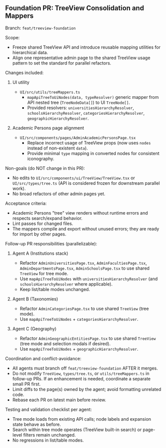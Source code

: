 ## Foundation PR: TreeView Consolidation and Mappers

Branch: `feat/treeview-foundation`

Scope:
- Freeze shared TreeView API and introduce reusable mapping utilities for hierarchical data.
- Align one representative admin page to the shared TreeView usage pattern to set the standard for parallel refactors.

Changes included:
1) UI utility
   - `UI/src/utils/treeMappers.ts`
     - `mapApiTreeToUiNodes(data, typeResolver)` generic mapper from API nested tree (`TreeNodeData[]`) to UI `TreeNode[]`.
     - Provided resolvers: `universitiesHierarchyResolver`, `schoolsHierarchyResolver`, `categoriesHierarchyResolver`, `geographicHierarchyResolver`.

2) Academic Persons page alignment
   - `UI/src/components/pages/AdminAcademicPersonsPage.tsx`
     - Replace incorrect usage of TreeView props (now uses `nodes` instead of non-existent `data`).
     - Provide minimal `type` mapping in converted nodes for consistent iconography.

Non-goals (do NOT change in this PR):
- No edits to `UI/src/components/ui/TreeView/TreeView.tsx` or `UI/src/types/tree.ts` (API is considered frozen for downstream parallel work).
- No broad refactors of other admin pages yet.

Acceptance criteria:
- Academic Persons "tree" view renders without runtime errors and respects search/expand behavior.
- Lint passes for changed files.
- The mappers compile and export without unused errors; they are ready for import by other pages.

Follow-up PR responsibilities (parallelizable):
1) Agent A (Institutions stack)
   - Refactor `AdminUniversitiesPage.tsx`, `AdminFacultiesPage.tsx`, `AdminDepartmentsPage.tsx`, `AdminSchoolsPage.tsx` to use shared `TreeView` for tree mode.
   - Use `mapApiTreeToUiNodes` with `universitiesHierarchyResolver` (and `schoolsHierarchyResolver` where applicable).
   - Keep list/table modes unchanged.

2) Agent B (Taxonomies)
   - Refactor `AdminCategoriesPage.tsx` to use shared `TreeView` (tree mode).
   - Use `mapApiTreeToUiNodes` + `categoriesHierarchyResolver`.

3) Agent C (Geography)
   - Refactor `AdminGeographicEntitiesPage.tsx` to use shared `TreeView` (tree mode and selection modals if desired).
   - Use `mapApiTreeToUiNodes` + `geographicHierarchyResolver`.

Coordination and conflict-avoidance:
- All agents must branch off `feat/treeview-foundation` AFTER it merges.
- Do not modify `TreeView`, `types/tree.ts`, or `utils/treeMappers.ts` in follow-up PRs. If an enhancement is needed, coordinate a separate small PR first.
- Limit diffs to the page(s) owned by the agent; avoid formatting unrelated code.
- Rebase each PR on latest main before review.

Testing and validation checklist per agent:
- Tree mode loads from existing API calls; node labels and expansion state behave as before.
- Search within tree mode operates (TreeView built-in search) or page-level filters remain unchanged.
- No regressions in list/table modes.

